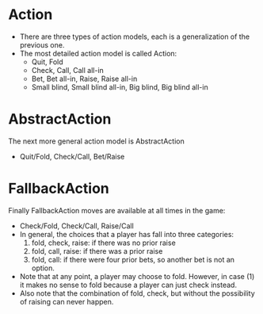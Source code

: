 # Action #

  * There are three types of action models, each is a generalization of the previous one.
  * The most detailed action model is called Action:
    * Quit, Fold
    * Check, Call, Call all-in
    * Bet, Bet all-in, Raise, Raise all-in
    * Small blind, Small blind all-in, Big blind, Big blind all-in

# AbstractAction #

The next more general action model is AbstractAction
  * Quit/Fold, Check/Call, Bet/Raise


# FallbackAction #

Finally FallbackAction moves are available at all times in the game:
  * Check/Fold, Check/Call, Raise/Call
  * In general, the choices that a player has fall into three categories:
    1. fold, check, raise: if there was no prior raise
    1. fold, call, raise: if there was a prior raise
    1. fold, call: if there were four prior bets, so another bet is not an option.
  * Note that at any point, a player may choose to fold.  However, in case (1) it makes no sense to fold because a player can just check instead.
  * Also note that the combination of fold, check, but without the possibility of raising can never happen.